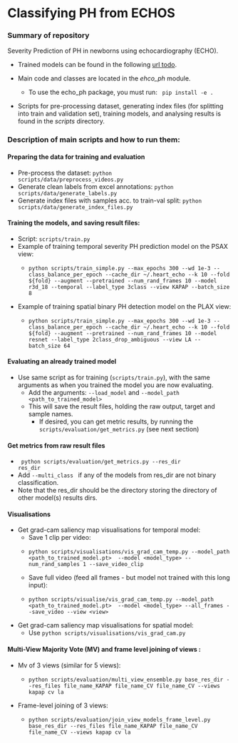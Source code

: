 # Classifying PH from ECHOS

### Summary of repository
Severity Prediction of PH in newborns using echocardiography (ECHO).
- Trained models can be found in the following [url todo](https://todo.com).
- Main code and classes are located in the *ehco_ph* module.
  - To use the echo_ph package, you must run: 
          <code> pip install -e . </code>

- Scripts for pre-processing dataset, generating index files (for splitting into train 
and validation set), training models, and analysing results is found in the *scripts* directory.

### Description of main scripts and how to run them:
#### Preparing the data for training and evaluation
- Pre-process the dataset: <code>python scripts/data/preprocess_videos.py</code>
- Generate clean labels from excel annotations: <code>python scripts/data/generate_labels.py</code>
- Generate index files with samples acc. to train-val split: <code>python scripts/data/generate_index_files.py</code>
#### Training the models, and saving result files: 
- Script: <code>scripts/train.py</code>
- Example of training temporal severity PH prediction model on the PSAX view:
  -     python scripts/train_simple.py --max_epochs 300 --wd 1e-3 --class_balance_per_epoch --cache_dir ~/.heart_echo --k 10 --fold ${fold} --augment --pretrained --num_rand_frames 10 --model r3d_18 --temporal --label_type 3class --view KAPAP --batch_size 8
- Example of training spatial binary PH detection model on the PLAX view:
  -     python scripts/train_simple.py --max_epochs 300 --wd 1e-3 --class_balance_per_epoch --cache_dir ~/.heart_echo --k 10 --fold ${fold} --augment --pretrained --num_rand_frames 10 --model resnet --label_type 2class_drop_ambiguous --view LA --batch_size 64
#### Evaluating an already trained model
  - Use same script as for training (<code>scripts/train.py</code>), with the same arguments as when you trained the model you are now evaluating.
    - Add the arguments: <code>--load_model</code> and <code>--model_path <path_to_trained_model></code>
    - This will save the result files, holding the raw output, target and sample names.
      - If desired, you can get metric results, by running the <code>scripts/evaluation/get_metrics.py</code> (see next section)
#### Get metrics from raw result files
- <code> python scripts/evaluation/get_metrics.py --res_dir res_dir</code>
- Add <code>--multi_class </code> if any of the models from res_dir are not binary classification.
- Note that the res_dir should be the directory storing the directory of other model(s) results dirs.
#### Visualisations
- Get grad-cam saliency map visualisations for temporal model: 
     - Save 1 clip per video:
     -     python scripts/visualisations/vis_grad_cam_temp.py --model_path  <path_to_trained_model.pt>  --model <model_type> --num_rand_samples 1 --save_video_clip
     - Save full video (feed all frames - but model not trained with this long input): 
     -     python scripts/visualise/vis_grad_cam_temp.py --model_path  <path_to_trained_model.pt>  --model <model_type> --all_frames --save_video --view <view>
- Get grad-cam saliency map visualisations for spatial model:
  - Use  <code>python scripts/visualisations/vis_grad_cam.py </code>
#### Multi-View Majority Vote (MV) and frame level joining of views :
- Mv of 3 views (similar for 5 views):
   -     python scripts/evaluation/multi_view_ensemble.py base_res_dir --res_files file_name_KAPAP file_name_CV file_name_CV --views kapap cv la
- Frame-level joining of 3 views: 
  -     python scripts/evaluation/join_view_models_frame_level.py base_res_dir --res_files file_name_KAPAP file_name_CV file_name_CV --views kapap cv la

